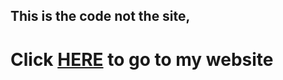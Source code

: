 ## This is the code not the site,
<h1>Click <a href="https://koraxial.github.io/">HERE</a> to go to my website</h1>

